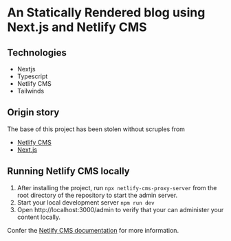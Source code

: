 # An Statically Rendered blog using Next.js and Netlify CMS

## Technologies

- Nextjs
- Typescript
- Netlify CMS
- Tailwinds

## Origin story

The base of this project has been stolen without scruples from 
- [Netlify CMS](https://www.netlifycms.org/docs/nextjs/)
- [Next.js](https://github.com/vercel/next.js/tree/canary/examples/blog-starter-typescript)


## Running Netlify CMS locally

1. After installing the project, run `npx netlify-cms-proxy-server` from the root directory of the repository to start the admin server.
2. Start your local development server `npm run dev`
3. Open http://localhost:3000/admin to verify that your can administer your content locally.

Confer the [Netlify CMS documentation](https://www.netlifycms.org/docs/beta-features/#working-with-a-local-git-repository) for more information.

